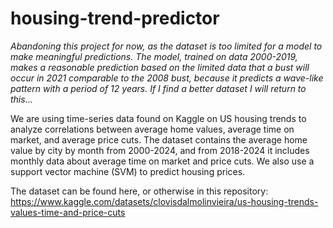 # housing-trend-predictor

*Abandoning this project for now, as the dataset is too limited for a model to make meaningful predictions. The model, trained on data 2000-2019, makes a reasonable prediction based on the limited data that a bust will occur in 2021 comparable to the 2008 bust, because it predicts a wave-like pattern with a period of 12 years. If I find a better dataset I will return to this...*

We are using time-series data found on Kaggle on US housing trends to analyze correlations between average home values, average time on market, and average price cuts. The dataset contains the average home value by city by month from 2000-2024, and from 2018-2024 it includes monthly data about average time on market and price cuts. We also use a support vector machine (SVM) to predict housing prices.

The dataset can be found here, or otherwise in this repository: https://www.kaggle.com/datasets/clovisdalmolinvieira/us-housing-trends-values-time-and-price-cuts
